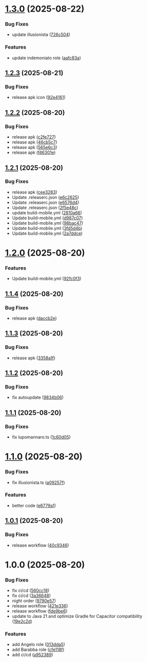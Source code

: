 # [1.3.0](https://github.com/MarcoFratta/LupusInTab/compare/v1.2.3...v1.3.0) (2025-08-22)


### Bug Fixes

* update illusionista ([726c504](https://github.com/MarcoFratta/LupusInTab/commit/726c5045d27d3a9bee8fba283853b49eca46aa7e))


### Features

* update indemoniato role ([aafc83a](https://github.com/MarcoFratta/LupusInTab/commit/aafc83ab59ee5ea72d96f73fc2ab9ab6c8a3dd7a))

## [1.2.3](https://github.com/MarcoFratta/LupusInTab/compare/v1.2.2...v1.2.3) (2025-08-21)


### Bug Fixes

* release apk icon ([92e4161](https://github.com/MarcoFratta/LupusInTab/commit/92e416189556fcf1665aa78ae68b27be707b2a10))

## [1.2.2](https://github.com/MarcoFratta/LupusInTab/compare/v1.2.1...v1.2.2) (2025-08-20)


### Bug Fixes

* release apk ([c2fe727](https://github.com/MarcoFratta/LupusInTab/commit/c2fe72744333013d4a2c94ea24133cc6c3b92a5f))
* release apk ([46cb5c7](https://github.com/MarcoFratta/LupusInTab/commit/46cb5c7bee0c9d3b83758a3c61fd85d2c59de7bc))
* release apk ([565e6c3](https://github.com/MarcoFratta/LupusInTab/commit/565e6c3d14cf5d194dc1881a972009e890067360))
* release apk ([f46301e](https://github.com/MarcoFratta/LupusInTab/commit/f46301ef0627566bc060362326708d264b160d15))

## [1.2.1](https://github.com/MarcoFratta/LupusInTab/compare/v1.2.0...v1.2.1) (2025-08-20)


### Bug Fixes

* release apk ([cee3283](https://github.com/MarcoFratta/LupusInTab/commit/cee32830f3809a9e0feb08338b09ed22e775231e))
* Update .releaserc.json ([e6c2625](https://github.com/MarcoFratta/LupusInTab/commit/e6c26251df045360eec616996d1ec67dd938d53a))
* Update .releaserc.json ([e6576d4](https://github.com/MarcoFratta/LupusInTab/commit/e6576d4df43250f3a67f308429fd37180393c2bd))
* Update .releaserc.json ([2f5e48c](https://github.com/MarcoFratta/LupusInTab/commit/2f5e48cc4a24f9964f9304a8aa0b7e0c51231191))
* update build-mobile.yml ([2810a66](https://github.com/MarcoFratta/LupusInTab/commit/2810a66a99ea0ef07ceaeaa1909f2b3cc7c5bac7))
* Update build-mobile.yml ([d987c07](https://github.com/MarcoFratta/LupusInTab/commit/d987c07b20f469a7b8f19fdecfc783057506c397))
* Update build-mobile.yml ([98bac47](https://github.com/MarcoFratta/LupusInTab/commit/98bac473f0e6649492726d8f0ae338f65358fb2b))
* Update build-mobile.yml ([3fd5d4b](https://github.com/MarcoFratta/LupusInTab/commit/3fd5d4b1364b80e1297c50806fae86b9fb187975))
* Update build-mobile.yml ([2a7ddce](https://github.com/MarcoFratta/LupusInTab/commit/2a7ddcedf0f6b17cae74be4daa2e7897e786c0c8))

# [1.2.0](https://github.com/MarcoFratta/LupusInTab/compare/v1.1.4...v1.2.0) (2025-08-20)


### Features

* Update build-mobile.yml ([92fc0f3](https://github.com/MarcoFratta/LupusInTab/commit/92fc0f3b45f3d6d7e4600561efae85bba964e736))

## [1.1.4](https://github.com/MarcoFratta/LupusInTab/compare/v1.1.3...v1.1.4) (2025-08-20)


### Bug Fixes

* release apk ([daccb2e](https://github.com/MarcoFratta/LupusInTab/commit/daccb2e7be631c2ff1d313c25fe3cd20114b91c9))

## [1.1.3](https://github.com/MarcoFratta/LupusInTab/compare/v1.1.2...v1.1.3) (2025-08-20)


### Bug Fixes

* release apk ([3358a1f](https://github.com/MarcoFratta/LupusInTab/commit/3358a1f6f81a15c8d99047e442e7d54a01178715))

## [1.1.2](https://github.com/MarcoFratta/LupusInTab/compare/v1.1.1...v1.1.2) (2025-08-20)


### Bug Fixes

* fix autoupdate ([9834b06](https://github.com/MarcoFratta/LupusInTab/commit/9834b063fe0188276fdb585f3dcc8a7699aa5343))

## [1.1.1](https://github.com/MarcoFratta/LupusInTab/compare/v1.1.0...v1.1.1) (2025-08-20)


### Bug Fixes

* fix lupomannaro.ts ([1c60d05](https://github.com/MarcoFratta/LupusInTab/commit/1c60d054e4017acb7d74b1f440ddd76c03746ead))

# [1.1.0](https://github.com/MarcoFratta/LupusInTab/compare/v1.0.1...v1.1.0) (2025-08-20)


### Bug Fixes

* fix illusionista.ts ([a09257f](https://github.com/MarcoFratta/LupusInTab/commit/a09257f395548e6d94a553539200067e47489515))


### Features

* better code ([e6779a1](https://github.com/MarcoFratta/LupusInTab/commit/e6779a12c5ebda1cc3129c4f9f1797e9e51bc8a1))

## [1.0.1](https://github.com/MarcoFratta/LupusInTab/compare/v1.0.0...v1.0.1) (2025-08-20)


### Bug Fixes

* release workflow ([40c9346](https://github.com/MarcoFratta/LupusInTab/commit/40c93464391ceb0597af0094b2ab5c55780f94df))

# 1.0.0 (2025-08-20)


### Bug Fixes

* fix ci/cd ([560cc18](https://github.com/MarcoFratta/LupusInTab/commit/560cc187b5b5648494b01cf4a510eaef26aa386b))
* fix ci/cd ([3a36648](https://github.com/MarcoFratta/LupusInTab/commit/3a36648421026d5d76cba7c0b2af16bb71c71834))
* night order ([9790e57](https://github.com/MarcoFratta/LupusInTab/commit/9790e57b12a81793e6511cf48af5c803ca2da753))
* release workflow ([421e336](https://github.com/MarcoFratta/LupusInTab/commit/421e33619d54b90d9fdeebaa5bbbce58fa9bc8d1))
* release workflow ([fde9be6](https://github.com/MarcoFratta/LupusInTab/commit/fde9be6812a77dca764e0c31d9ca080938a1081a))
* update to Java 21 and optimize Gradle for Capacitor compatibility ([19e2c2d](https://github.com/MarcoFratta/LupusInTab/commit/19e2c2dfa70f3cd907b4706f553d6453d1f07623))


### Features

* add Angelo role ([013dda5](https://github.com/MarcoFratta/LupusInTab/commit/013dda54a1afbfa819bcc96f117ef62ee1bb33c4))
* add Barabba role ([cfe118f](https://github.com/MarcoFratta/LupusInTab/commit/cfe118fb0060980d77ddb7729a545786925cef29))
* add ci/cd ([a952389](https://github.com/MarcoFratta/LupusInTab/commit/a952389549e85ddc44d27723f3c9c1c438e9413a))
